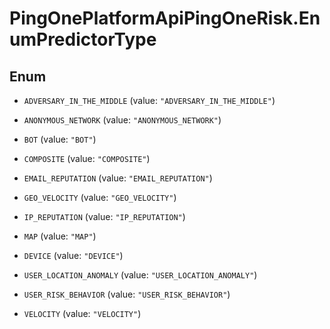 # PingOnePlatformApiPingOneRisk.EnumPredictorType

## Enum


* `ADVERSARY_IN_THE_MIDDLE` (value: `"ADVERSARY_IN_THE_MIDDLE"`)

* `ANONYMOUS_NETWORK` (value: `"ANONYMOUS_NETWORK"`)

* `BOT` (value: `"BOT"`)

* `COMPOSITE` (value: `"COMPOSITE"`)

* `EMAIL_REPUTATION` (value: `"EMAIL_REPUTATION"`)

* `GEO_VELOCITY` (value: `"GEO_VELOCITY"`)

* `IP_REPUTATION` (value: `"IP_REPUTATION"`)

* `MAP` (value: `"MAP"`)

* `DEVICE` (value: `"DEVICE"`)

* `USER_LOCATION_ANOMALY` (value: `"USER_LOCATION_ANOMALY"`)

* `USER_RISK_BEHAVIOR` (value: `"USER_RISK_BEHAVIOR"`)

* `VELOCITY` (value: `"VELOCITY"`)


